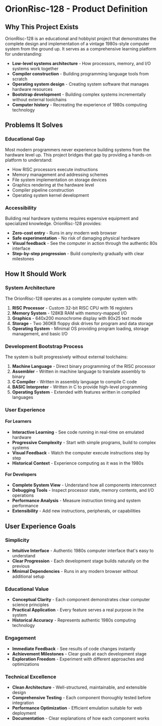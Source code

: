 # OrionRisc-128 - Product Definition

## Why This Project Exists

OrionRisc-128 is an educational and hobbyist project that demonstrates the complete design and implementation of a vintage 1980s-style computer system from the ground up. It serves as a comprehensive learning platform for understanding:

- **Low-level systems architecture** - How processors, memory, and I/O systems work together
- **Compiler construction** - Building programming language tools from scratch
- **Operating system design** - Creating system software that manages hardware resources
- **Bootstrap development** - Building complex systems incrementally without external toolchains
- **Computer history** - Recreating the experience of 1980s computing technology

## Problems It Solves

### Educational Gap
Most modern programmers never experience building systems from the hardware level up. This project bridges that gap by providing a hands-on platform to understand:

- How RISC processors execute instructions
- Memory management and addressing schemes
- File system implementation on storage devices
- Graphics rendering at the hardware level
- Compiler pipeline construction
- Operating system kernel development

### Accessibility
Building real hardware systems requires expensive equipment and specialized knowledge. OrionRisc-128 provides:

- **Zero-cost entry** - Runs in any modern web browser
- **Safe experimentation** - No risk of damaging physical hardware
- **Visual feedback** - See the computer in action through the authentic 80s interface
- **Step-by-step progression** - Build complexity gradually with clear milestones

## How It Should Work

### System Architecture
The OrionRisc-128 operates as a complete computer system with:

1. **RISC Processor** - Custom 32-bit RISC CPU with 16 registers
2. **Memory System** - 128KB RAM with memory-mapped I/O
3. **Graphics** - 640x200 monochrome display with 80x25 text mode
4. **Storage** - Two 360KB floppy disk drives for program and data storage
5. **Operating System** - Minimal OS providing program loading, storage management, and basic I/O

### Development Bootstrap Process
The system is built progressively without external toolchains:

1. **Machine Language** - Direct binary programming of the RISC processor
2. **Assembler** - Written in machine language to translate assembly to binary
3. **C Compiler** - Written in assembly language to compile C code
4. **BASIC Interpreter** - Written in C to provide high-level programming
5. **Operating System** - Extended with features written in compiled languages

### User Experience

#### For Learners
- **Interactive Learning** - See code running in real-time on emulated hardware
- **Progressive Complexity** - Start with simple programs, build to complex systems
- **Visual Feedback** - Watch the computer execute instructions step by step
- **Historical Context** - Experience computing as it was in the 1980s

#### For Developers
- **Complete System View** - Understand how all components interconnect
- **Debugging Tools** - Inspect processor state, memory contents, and I/O operations
- **Performance Analysis** - Measure instruction timing and system performance
- **Extensibility** - Add new instructions, peripherals, or capabilities

## User Experience Goals

### Simplicity
- **Intuitive Interface** - Authentic 1980s computer interface that's easy to understand
- **Clear Progression** - Each development stage builds naturally on the previous
- **Minimal Dependencies** - Runs in any modern browser without additional setup

### Educational Value
- **Conceptual Clarity** - Each component demonstrates clear computer science principles
- **Practical Application** - Every feature serves a real purpose in the system
- **Historical Accuracy** - Represents authentic 1980s computing technology

### Engagement
- **Immediate Feedback** - See results of code changes instantly
- **Achievement Milestones** - Clear goals at each development stage
- **Exploration Freedom** - Experiment with different approaches and optimizations

### Technical Excellence
- **Clean Architecture** - Well-structured, maintainable, and extensible design
- **Comprehensive Testing** - Each component thoroughly tested before integration
- **Performance Optimization** - Efficient emulation suitable for web deployment
- **Documentation** - Clear explanations of how each component works